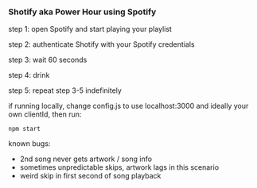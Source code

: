 ### Shotify aka Power Hour using Spotify

step 1: open Spotify and start playing your playlist

step 2: authenticate Shotify with your Spotify credentials

step 3: wait 60 seconds

step 4: drink

step 5: repeat step 3-5 indefinitely



if running locally, change config.js to use localhost:3000 and ideally your own clientId, then run:

`npm start`

known bugs:

- 2nd song never gets artwork / song info
- sometimes unpredictable skips, artwork lags in this scenario
- weird skip in first second of song playback
